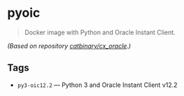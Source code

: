 # pyoic

> Docker image with Python and Oracle Instant Client.

*(Based on repository [catbinary/cx_oracle](https://github.com/catbinary/cx_oracle).)*

## Tags

- `py3-oic12.2` ― Python 3 and Oracle Instant Client v12.2
